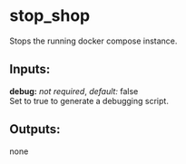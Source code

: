 # stop_shop
Stops the running docker compose instance.

## Inputs:
**debug:** *not required*, *default:* false  
Set to true to generate a debugging script.


## Outputs:
none